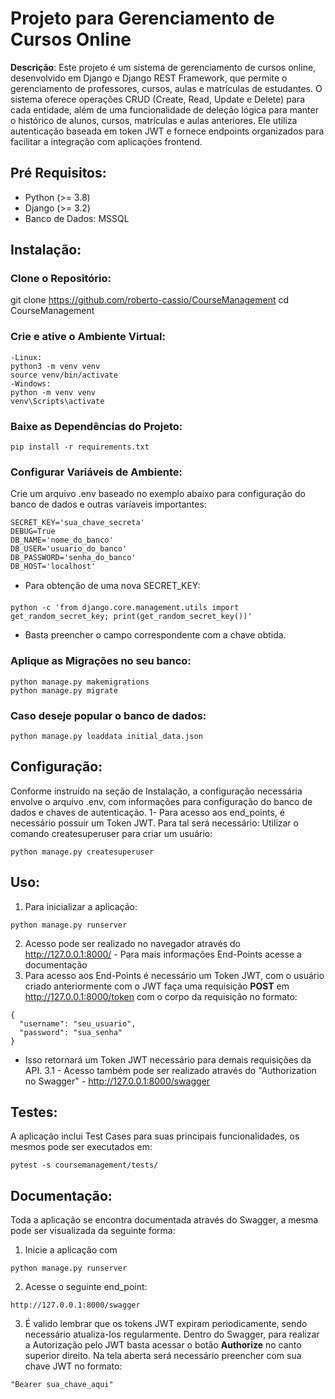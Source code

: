 # Projeto para Gerenciamento de Cursos Online
**Descrição**: Este projeto é um sistema de gerenciamento de cursos online, desenvolvido em Django e Django REST Framework, que permite o gerenciamento de professores, cursos, aulas e matrículas de estudantes. O sistema oferece operações CRUD (Create, Read, Update e Delete) para cada entidade, além de uma funcionalidade de deleção lógica para manter o histórico de alunos, cursos, matrículas e aulas anteriores. Ele utiliza autenticação baseada em token JWT e fornece endpoints organizados para facilitar a integração com aplicações frontend.

## Pré Requisitos:
- Python (>= 3.8)
- Django (>= 3.2)
- Banco de Dados: MSSQL

## Instalação:
### Clone o Repositório:
git clone https://github.com/roberto-cassio/CourseManagement
cd CourseManagement

### Crie e ative o Ambiente Virtual:
```
-Linux:
python3 -m venv venv
source venv/bin/activate
-Windows:
python -m venv venv
venv\Scripts\activate
```

### Baixe as Dependências do Projeto:
```
pip install -r requirements.txt
```

### Configurar Variáveis de Ambiente: 
Crie um arquivo .env baseado no exemplo abaixo para configuração do banco de dados e outras varíaveis importantes:
```
SECRET_KEY='sua_chave_secreta'
DEBUG=True
DB_NAME='nome_do_banco'
DB_USER='usuario_do_banco'
DB_PASSWORD='senha_do_banco'
DB_HOST='localhost'
```

- Para obtenção de uma nova SECRET_KEY:
```
python -c 'from django.core.management.utils import get_random_secret_key; print(get_random_secret_key())'
```
- Basta preencher o campo correspondente com a chave obtida.
### Aplique as Migrações no seu banco:
```
python manage.py makemigrations
python manage.py migrate
```

### Caso deseje popular o banco de dados:
```
python manage.py loaddata initial_data.json
```

## Configuração:
Conforme instruído na seção de Instalação, a configuração necessária envolve o arquivo .env, com informações para configuração do banco de dados e chaves de autenticação.
1- Para acesso aos end_points, é necessário possuir um Token JWT. Para tal será necessário:
Utilizar o comando createsuperuser para criar um usuário:
```
python manage.py createsuperuser
```


## Uso:
1. Para inicializar a aplicação:
```
python manage.py runserver
```
2. Acesso pode ser realizado no navegador através do http://127.0.0.1:8000/ - Para mais informações End-Points acesse a documentação
3. Para acesso aos End-Points é necessário um Token JWT, com o usuário criado anteriormente com o JWT faça uma requisição **POST** em
http://127.0.0.1:8000/token com o corpo da requisição no formato:
```
{
  "username": "seu_usuario",
  "password": "sua_senha"
}
```
- Isso retornará um Token JWT necessário para demais requisições da API.
3.1 - Acesso também pode ser realizado através do "Authorization no Swagger" - http://127.0.0.1:8000/swagger

## Testes:
A aplicação inclui Test Cases para suas principais funcionalidades, os mesmos pode ser executados em:
```
pytest -s coursemanagement/tests/
```
## Documentação:
Toda a aplicação se encontra documentada através do Swagger, a mesma pode ser visualizada da seguinte forma:
1. Inicie a aplicação com
```
python manage.py runserver
```
2. Acesse o seguinte end_point:
```
http://127.0.0.1:8000/swagger
```
3. É valido lembrar que os tokens JWT expiram periodicamente, sendo necessário atualiza-los regularmente. Dentro do Swagger, para realizar a Autorização pelo JWT basta acessar o botão **Authorize** no canto superior direito. Na tela aberta será necessário preencher com sua chave JWT no formato:
```
"Bearer sua_chave_aqui"
```
